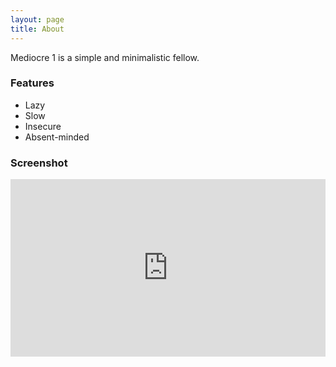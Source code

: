 ```yaml
---
layout: page
title: About
---
```


Mediocre 1 is a simple and minimalistic fellow.

### Features
- Lazy
- Slow
- Insecure
- Absent-minded

### Screenshot

<div style="max-width:854px">
  <div style="position:relative;height:0;padding-bottom:56.25%">
    <iframe src="https://embed.ted.com/talks/ze_frank_nerdcore_comedy" width="854" height="480" style="position:absolute;left:0;top:0;width:100%;height:100%" frameborder="0" scrolling="no" allowfullscreen></iframe>
  </div>
</div>
